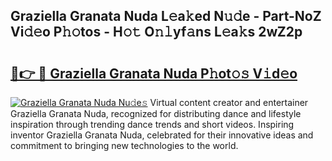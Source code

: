 ## Graziella Granata Nuda L𝚎a𝚔ed N𝚞𝚍e - Part-NoZ Vi𝚍𝚎o P𝚑𝚘tos - H𝚘𝚝 O𝚗𝚕yf𝚊ns L𝚎a𝚔s 2wZ2p

# <h2><a href="http://kf8m7c.oniu.top/?m=Graziella+Granata+Nuda">🔗👉 🔴 Graziella Granata Nuda P𝚑ot𝚘𝚜 V𝚒d𝚎o</a></h2>

[![Graziella Granata Nuda Nu𝚍e𝚜](https://i.imgur.com/0qMVB7G.gif)](http://kf8m7c.oniu.top/?m=Graziella+Granata+Nuda)
Virtual content creator and entertainer Graziella Granata Nuda, recognized for distributing dance and lifestyle inspiration through trending dance trends and short videos. Inspiring inventor Graziella Granata Nuda, celebrated for their innovative ideas and commitment to bringing new technologies to the world.  
